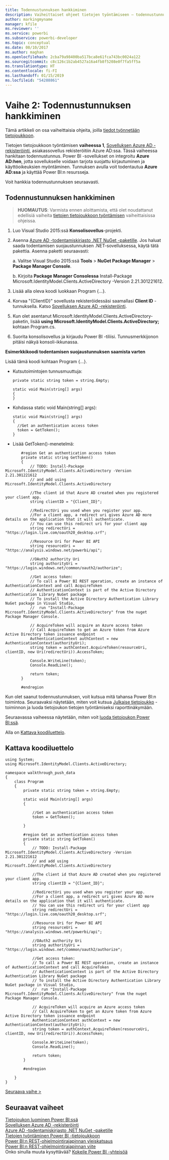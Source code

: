 ```yaml
---
title: Todennustunnuksen hankkiminen
description: Vaiheittaiset ohjeet tietojen työntämiseen – todennustunnuksen hankkiminen
author: markingmyname
manager: kfile
ms.reviewer: ''
ms.service: powerbi
ms.subservice: powerbi-developer
ms.topic: conceptual
ms.date: 08/10/2017
ms.author: maghan
ms.openlocfilehash: 2cba79a98400ba517bca8e61fca743bc0024a122
ms.sourcegitcommit: c8c126c1b2ab4527a16a4fb8f5208e0f7fa5ff5a
ms.translationtype: HT
ms.contentlocale: fi-FI
ms.lasthandoff: 01/15/2019
ms.locfileid: "54288861"
---
```

# <a name="step-2-get-an-authentication-access-token"></a>Vaihe 2: Todennustunnuksen hankkiminen
Tämä artikkeli on osa vaiheittaisia ohjeita, joilla [tiedot työnnetään tietojoukkoon](walkthrough-push-data.md).

Tietojen tietojoukkoon työntämisen **vaiheessa 1**, [Sovelluksen Azure AD -rekisteröinti](walkthrough-push-data-register-app-with-azure-ad.md), asiakassovellus rekisteröitiin Azure AD:ssa. Tässä vaiheessa hankitaan todennustunnus. Power BI -sovellukset on integroitu **Azure AD:hen**, jotta sovellukselle voidaan tarjota suojattu kirjautuminen ja käyttöoikeuksien myöntäminen. Tunnuksen avulla voit todentautua **Azure AD:ssa** ja käyttää Power BI:n resursseja.

Voit hankkia todennustunnuksen seuraavasti.

## <a name="get-an-authentication-access-token"></a>Todennustunnuksen hankkiminen
> **HUOMAUTUS**: Varmista ennen aloittamista, että olet noudattanut edellisiä vaiheita [tietojen tietojoukkoon työntämisen](walkthrough-push-data.md) vaiheittaisissa ohjeissa.
> 
> 

1. Luo Visual Studio 2015:ssä **Konsolisovellus**-projekti.
2. Asenna [Azure AD -todentamiskirjasto .NET NuGet -paketille](https://www.nuget.org/packages/Microsoft.IdentityModel.Clients.ActiveDirectory/). Jos haluat saada todentamisen suojaustunnuksen .NET-sovelluksessa, käytä tätä pakettia. Asenna paketti seuraavasti:
   
     a. Valitse Visual Studio 2015:ssä **Tools** > **NuGet Package Manager** > **Package Manager Console**.
   
     b. Kirjoita **Package Manager Consolessa** Install-Package Microsoft.IdentityModel.Clients.ActiveDirectory -Version 2.21.301221612.
3. Lisää alla oleva koodi luokkaan Program {...}.
4. Korvaa "{ClientID}" sovellusta rekisteröidessäsi saamallasi **Client ID** -tunnuksella. Katso [Sovelluksen Azure AD -rekisteröinti](walkthrough-push-data-register-app-with-azure-ad.md).
5. Kun olet asentanut Microsoft.IdentityModel.Clients.ActiveDirectory-paketin, lisää **using Microsoft.IdentityModel.Clients.ActiveDirectory;** kohtaan Program.cs.
6. Suorita konsolisovellus ja kirjaudu Power BI -tiliisi. Tunnusmerkkijonon pitäisi näkyä konsoli-ikkunassa.

**Esimerkkikoodi todentamisen suojaustunnuksen saamista varten**

Lisää tämä koodi kohtaan Program {...}.

* Kutsutoimintojen tunnusmuuttuja:
  
  ```
  private static string token = string.Empty;
  
  static void Main(string[] args)
  {
  }
  ```
* Kohdassa static void Main(string[] args):
  
  ```
  static void Main(string[] args)
  {
    //Get an authentication access token
    token = GetToken();
  }
  ```
* Lisää GetToken()-menetelmä:

```
       #region Get an authentication access token
       private static string GetToken()
       {
           // TODO: Install-Package Microsoft.IdentityModel.Clients.ActiveDirectory -Version 2.21.301221612
           // and add using Microsoft.IdentityModel.Clients.ActiveDirectory

           //The client id that Azure AD created when you registered your client app.
           string clientID = "{Client_ID}";

           //RedirectUri you used when you register your app.
           //For a client app, a redirect uri gives Azure AD more details on the application that it will authenticate.
           // You can use this redirect uri for your client app
           string redirectUri = "https://login.live.com/oauth20_desktop.srf";

           //Resource Uri for Power BI API
           string resourceUri = "https://analysis.windows.net/powerbi/api";

           //OAuth2 authority Uri
           string authorityUri = "https://login.windows.net/common/oauth2/authorize";

           //Get access token:
           // To call a Power BI REST operation, create an instance of AuthenticationContext and call AcquireToken
           // AuthenticationContext is part of the Active Directory Authentication Library NuGet package
           // To install the Active Directory Authentication Library NuGet package in Visual Studio,
           //  run "Install-Package Microsoft.IdentityModel.Clients.ActiveDirectory" from the nuget Package Manager Console.

           // AcquireToken will acquire an Azure access token
           // Call AcquireToken to get an Azure token from Azure Active Directory token issuance endpoint
           AuthenticationContext authContext = new AuthenticationContext(authorityUri);
           string token = authContext.AcquireToken(resourceUri, clientID, new Uri(redirectUri)).AccessToken;

           Console.WriteLine(token);
           Console.ReadLine();

           return token;
       }

       #endregion
```

Kun olet saanut todennustunnuksen, voit kutsua mitä tahansa Power BI:n toimintoa. Seuraavaksi näytetään, miten voit kutsua [Julkaise tietojoukko](https://docs.microsoft.com/rest/api/power-bi/pushdatasets) -toiminnon ja luoda tietojoukon tietojen työntämiseksi raporttinäkymään.

Seuraavassa vaiheessa näytetään, miten voit [luoda tietojoukon Power BI:ssä](walkthrough-push-data-create-dataset.md).

Alla on [Kattava koodiluettelo](#code).

<a name="code"/>

## <a name="complete-code-listing"></a>Kattava koodiluettelo
    using System;
    using Microsoft.IdentityModel.Clients.ActiveDirectory;

    namespace walkthrough_push_data
    {
        class Program
        {
            private static string token = string.Empty;

            static void Main(string[] args)
            {

                //Get an authentication access token
                token = GetToken();

            }

            #region Get an authentication access token
            private static string GetToken()
            {
                // TODO: Install-Package Microsoft.IdentityModel.Clients.ActiveDirectory -Version 2.21.301221612
                // and add using Microsoft.IdentityModel.Clients.ActiveDirectory

                //The client id that Azure AD created when you registered your client app.
                string clientID = "{Client_ID}";

                //RedirectUri you used when you register your app.
                //For a client app, a redirect uri gives Azure AD more details on the application that it will authenticate.
                // You can use this redirect uri for your client app
                string redirectUri = "https://login.live.com/oauth20_desktop.srf";

                //Resource Uri for Power BI API
                string resourceUri = "https://analysis.windows.net/powerbi/api";

                //OAuth2 authority Uri
                string authorityUri = "https://login.windows.net/common/oauth2/authorize";

                //Get access token:
                // To call a Power BI REST operation, create an instance of AuthenticationContext and call AcquireToken
                // AuthenticationContext is part of the Active Directory Authentication Library NuGet package
                // To install the Active Directory Authentication Library NuGet package in Visual Studio,
                //  run "Install-Package Microsoft.IdentityModel.Clients.ActiveDirectory" from the nuget Package Manager Console.

                // AcquireToken will acquire an Azure access token
                // Call AcquireToken to get an Azure token from Azure Active Directory token issuance endpoint
                AuthenticationContext authContext = new AuthenticationContext(authorityUri);
                string token = authContext.AcquireToken(resourceUri, clientID, new Uri(redirectUri)).AccessToken;

                Console.WriteLine(token);
                Console.ReadLine();

                return token;
            }

            #endregion

        }
    }


[Seuraava vaihe >](walkthrough-push-data-create-dataset.md)

## <a name="next-steps"></a>Seuraavat vaiheet
[Tietojoukon luominen Power BI:ssä](walkthrough-push-data-create-dataset.md)  
[Sovelluksen Azure AD -rekisteröinti](walkthrough-push-data-register-app-with-azure-ad.md)  
[Azure AD -todentamiskirjasto .NET NuGet -paketille](https://www.nuget.org/packages/Microsoft.IdentityModel.Clients.ActiveDirectory/)  
[Tietojen työntäminen Power BI -tietojoukkoon](walkthrough-push-data.md)  
[Power BI:n REST-ohjelmointirajapinnan yleiskatsaus](overview-of-power-bi-rest-api.md)  
[Power BI:n REST-ohjelmointirajapinnan viite](https://docs.microsoft.com/rest/api/power-bi/)  
Onko sinulla muuta kysyttävää? [Kokeile Power BI -yhteisöä](http://community.powerbi.com/)


